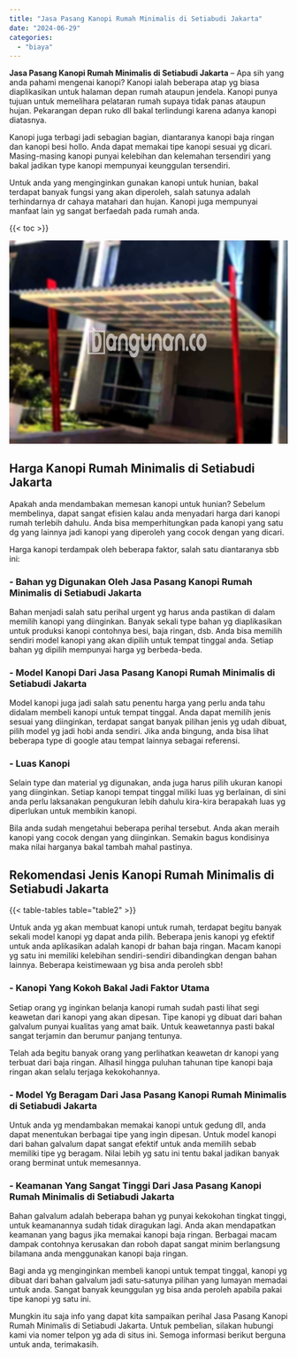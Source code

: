 ```yaml
---
title: "Jasa Pasang Kanopi Rumah Minimalis di Setiabudi Jakarta"
date: "2024-06-29"
categories: 
  - "biaya"
---
```


**Jasa Pasang Kanopi Rumah Minimalis di Setiabudi Jakarta** – Apa sih yang anda pahami mengenai kanopi? Kanopi ialah beberapa atap yg biasa diaplikasikan untuk halaman depan rumah ataupun jendela. Kanopi punya tujuan untuk memelihara pelataran rumah supaya tidak panas ataupun hujan. Pekarangan depan ruko dll bakal terlindungi karena adanya kanopi diatasnya.

Kanopi juga terbagi jadi sebagian bagian, diantaranya kanopi baja ringan dan kanopi besi hollo. Anda dapat memakai tipe kanopi sesuai yg dicari. Masing-masing kanopi punyai kelebihan dan kelemahan tersendiri yang bakal jadikan type kanopi mempunyai keunggulan tersendiri.

Untuk anda yang menginginkan gunakan kanopi untuk hunian, bakal terdapat banyak fungsi yang akan diperoleh, salah satunya adalah terhindarnya dr cahaya matahari dan hujan. Kanopi juga mempunyai manfaat lain yg sangat berfaedah pada rumah anda.

{{< toc >}}

![Jasa Pasang Kanopi Rumah Minimalis di Setiabudi Jakarta](/images/harga-kanopi-minimalis-70.png)

## Harga Kanopi Rumah Minimalis di Setiabudi Jakarta

Apakah anda mendambakan memesan kanopi untuk hunian? Sebelum membelinya, dapat sangat efisien kalau anda menyadari harga dari kanopi rumah terlebih dahulu. Anda bisa memperhitungkan pada kanopi yang satu dg yang lainnya jadi kanopi yang diperoleh yang cocok dengan yang dicari.

Harga kanopi terdampak oleh beberapa faktor, salah satu diantaranya sbb ini:

### \- Bahan yg Digunakan Oleh Jasa Pasang Kanopi Rumah Minimalis di Setiabudi Jakarta

Bahan menjadi salah satu perihal urgent yg harus anda pastikan di dalam memilih kanopi yang diinginkan. Banyak sekali type bahan yg diaplikasikan untuk produksi kanopi contohnya besi, baja ringan, dsb. Anda bisa memilih sendiri model kanopi yang akan dipilih untuk tempat tinggal anda. Setiap bahan yg dipilih mempunyai harga yg berbeda-beda.

### \- Model Kanopi Dari Jasa Pasang Kanopi Rumah Minimalis di Setiabudi Jakarta

Model kanopi juga jadi salah satu penentu harga yang perlu anda tahu didalam membeli kanopi untuk tempat tinggal. Anda dapat memilih jenis sesuai yang diinginkan, terdapat sangat banyak pilihan jenis yg udah dibuat, pilih model yg jadi hobi anda sendiri. Jika anda bingung, anda bisa lihat beberapa type di google atau tempat lainnya sebagai referensi.

### \- Luas Kanopi

Selain type dan material yg digunakan, anda juga harus pilih ukuran kanopi yang diinginkan. Setiap kanopi tempat tinggal miliki luas yg berlainan, di sini anda perlu laksanakan pengukuran lebih dahulu kira-kira berapakah luas yg diperlukan untuk membikin kanopi.

Bila anda sudah mengetahui beberapa perihal tersebut. Anda akan meraih kanopi yang cocok dengan yang diinginkan. Semakin bagus kondisinya maka nilai harganya bakal tambah mahal pastinya.

## Rekomendasi Jenis Kanopi Rumah Minimalis di Setiabudi Jakarta

{{< table-tables table="table2" >}}

Untuk anda yg akan membuat kanopi untuk rumah, terdapat begitu banyak sekali model kanopi yg dapat anda pilih. Beberapa jenis kanopi yg efektif untuk anda aplikasikan adalah kanopi dr bahan baja ringan. Macam kanopi yg satu ini memiliki kelebihan sendiri-sendiri dibandingkan dengan bahan lainnya. Beberapa keistimewaan yg bisa anda peroleh sbb!

### \- Kanopi Yang Kokoh Bakal Jadi Faktor Utama

Setiap orang yg inginkan belanja kanopi rumah sudah pasti lihat segi keawetan dari kanopi yang akan dipesan. Tipe kanopi yg dibuat dari bahan galvalum punyai kualitas yang amat baik. Untuk keawetannya pasti bakal sangat terjamin dan berumur panjang tentunya.

Telah ada begitu banyak orang yang perlihatkan keawetan dr kanopi yang terbuat dari baja ringan. Alhasil hingga puluhan tahunan tipe kanopi baja ringan akan selalu terjaga kekokohannya.

### \- Model Yg Beragam Dari Jasa Pasang Kanopi Rumah Minimalis di Setiabudi Jakarta

Untuk anda yg mendambakan memakai kanopi untuk gedung dll, anda dapat menentukan berbagai tipe yang ingin dipesan. Untuk model kanopi dari bahan galvalum dapat sangat efektif untuk anda memilih sebab memiliki tipe yg beragam. Nilai lebih yg satu ini tentu bakal jadikan banyak orang berminat untuk memesannya.

### \- Keamanan Yang Sangat Tinggi Dari Jasa Pasang Kanopi Rumah Minimalis di Setiabudi Jakarta

Bahan galvalum adalah beberapa bahan yg punyai kekokohan tingkat tinggi, untuk keamanannya sudah tidak diragukan lagi. Anda akan mendapatkan keamanan yang bagus jika memakai kanopi baja ringan. Berbagai macam dampak contohnya kerusakan dan roboh dapat sangat minim berlangsung bilamana anda menggunakan kanopi baja ringan.

Bagi anda yg menginginkan membeli kanopi untuk tempat tinggal, kanopi yg dibuat dari bahan galvalum jadi satu-satunya pilihan yang lumayan memadai untuk anda. Sangat banyak keunggulan yg bisa anda peroleh apabila pakai tipe kanopi yg satu ini.

Mungkin itu saja info yang dapat kita sampaikan perihal Jasa Pasang Kanopi Rumah Minimalis di Setiabudi Jakarta. Untuk pembelian, silakan hubungi kami via nomer telpon yg ada di situs ini. Semoga informasi berikut berguna untuk anda, terimakasih.
